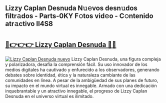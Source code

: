 ## Lizzy Caplan Desnuda N𝚞𝚎vos desn𝚞dos filtr𝚊dos - Parts-0KY F𝚘tos vid𝚎o - C𝚘ntenido atr𝚊ctivo II4S8

# <h2><a href="http://mbav8u3.tromn.icu/?c=Lizzy+Caplan+Desnuda">🔗👉👉👉 Lizzy Caplan Desnuda 🔗🔗</a></h2>

[![Lizzy Caplan Desnuda nuevo](https://i.imgur.com/pEAQMta.gif)](http://mbav8u3.tromn.icu/?c=Lizzy+Caplan+Desnuda)
Lizzy Caplan Desnuda, una figura compleja y polarizadora, desafía la comprensión fácil. Su uso innovador de los medios digitales ha cautivado y enfurecido a los observadores, generando debates sobre identidad, ética y la naturaleza cambiante de las comunidades en línea. A pesar de la ambigüedad de sus planes de futuro, su impacto en el mundo virtual es innegable. Armado con una dedicación inquebrantable y un atractivo innegable, el progreso de Lizzy Caplan Desnuda en el universo virtual es ilimitado.
